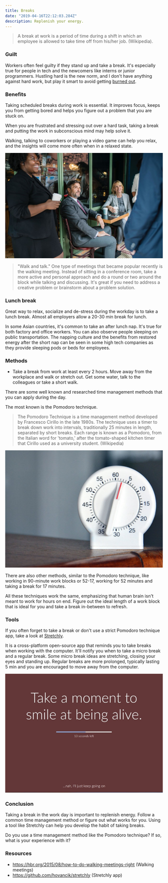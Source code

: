 ```yaml
---
title: Breaks
date: "2019-04-16T22:12:03.284Z"
description: Replenish your energy.
---
```


> A break at work is a period of time during a shift in which an employee is allowed to take time off from his/her job. (Wikipedia).

### Guilt

Workers often feel guilty if they stand up and take a break. It's especially true for people in tech and the newcomers like interns or junior programmers. Hustling hard is the new norm, and I don't have anything against hard work, but play it smart to avoid getting [burned out](https://devhealth.io/burnout/).

### Benefits

Taking scheduled breaks during work is essential. It improves focus, keeps you from getting bored and helps you figure out a problem that you are stuck on.

When you are frustrated and stressing out over a hard task, taking a break and putting the work in subconscious mind may help solve it.

Walking, talking to coworkers or playing a video game can help you relax, and the insights will come more often when in a relaxed state.

![Break](./break.jpg)

> "Walk and talk." One type of meetings that became popular recently is the walking meeting. Instead of sitting in a conference room, take a more active and personal approach and do a round or two around the block while talking and discussing. It's great if you need to address a creative problem or brainstorm about a problem solution.

### Lunch break

Great way to relax, socialize and de-stress during the workday is to take a lunch break. Almost all employers allow a 20-30 min break for lunch.

In some Asian countries, it's common to take an after lunch nap. It's true for both factory and office workers. You can also observe people sleeping on public transportation. The napping culture and the benefits from restored energy after the short nap can be seen in some high tech companies as they provide sleeping pods or beds for employees.

### Methods

- Take a break from work at least every 2 hours. Move away from the workplace and walk or stretch out. Get some water, talk to the colleagues or take a short walk.

There are some well known and researched time management methods that you can apply during the day.

The most known is the Pomodoro technique.

> The Pomodoro Technique is a time management method developed by Francesco Cirillo in the late 1980s. The technique uses a timer to break down work into intervals, traditionally 25 minutes in length, separated by short breaks. Each range is known as a Pomodoro, from the Italian word for 'tomato,' after the tomato-shaped kitchen timer that Cirillo used as a university student. (Wikipedia)

![Timer](./timer.jpg)

There are also other methods, similar to the Pomodoro technique, like working in 90-minute work blocks or 52-17, working for 52 minutes and taking a break for 17 minutes.

All these techniques work the same, emphasizing that human brain isn't meant to work for hours on end. Figure out the ideal length of a work block that is ideal for you and take a break in-between to refresh.

### Tools

If you often forget to take a break or don't use a strict Pomodoro technique app, take a look at [Stretchly](https://github.com/hovancik/stretchly).

It is a cross-platform open-source app that reminds you to take breaks when working with the computer. It'll notify you when to take a micro break and a regular break. Some micro break ideas are stretching, closing your eyes and standing up. Regular breaks are more prolonged, typically lasting 5 min and you are encouraged to move away from the computer.

![Stretchly](./stretchly.jpg)

### Conclusion

Taking a break in the work day is important to replenish energy. Follow a common time management method or figure out what works for you. Using a tool like Stretchly can help you develop the habit of taking breaks.

Do you use a time management method like the Pomodoro technique? If so, what is your experience with it?

### Resources

- https://hbr.org/2015/08/how-to-do-walking-meetings-right (Walking meetings)
- https://github.com/hovancik/stretchly (Stretchly app)
